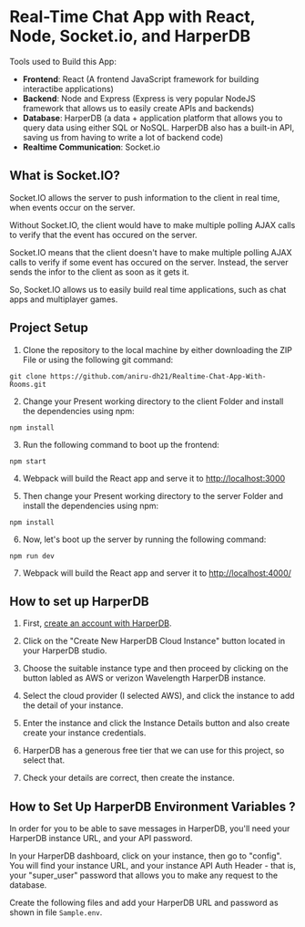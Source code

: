 # Real-Time Chat App with React, Node, Socket.io, and HarperDB

Tools used to Build this App:
- **Frontend**: React (A frontend JavaScript framework for building interactibe applications)
- **Backend**: Node and Express (Express is very popular NodeJS framework that allows us to easily create APIs and backends)
- **Database**: HarperDB (a data + application platform that allows you to query data using either SQL or NoSQL. HarperDB also has a built-in API, saving us from having to write a lot of backend code)
- **Realtime Communication**: Socket.io

## What is Socket.IO?

Socket.IO allows the server to push information to the client in real time, when events occur on the server.

Without Socket.IO, the client would have to make multiple polling AJAX calls to verify that the event has occured on the server.

Socket.IO means that the client doesn't have to make multiple polling AJAX calls to verify if some event has occured on the server. Instead, the server sends the infor to the client as soon as it gets it.

So, Socket.IO allows us to easily build real time applications, such as chat apps and multiplayer games.

## Project Setup

1. Clone the repository to the local machine by either downloading the ZIP File or using the following git command:
```
git clone https://github.com/aniru-dh21/Realtime-Chat-App-With-Rooms.git
```

2. Change your Present working directory to the client Folder and install the dependencies using npm:
```
npm install
```

3. Run the following command to boot up the frontend:
```
npm start
```

4. Webpack will build the React app and serve it to <ins>http://localhost:3000</ins>

5. Then change your Present working directory to the server Folder and install the dependencies using npm:
```
npm install
```

6. Now, let's boot up the server by running the following command:
```
npm run dev
```

7. Webpack will build the React app and server it to <ins>http://localhost:4000/</ins>

## How to set up HarperDB

1. First, <a href="https://studio.harperdb.io/">create an account with HarperDB</a>.

2. Click on the "Create New HarperDB Cloud Instance" button located in your HarperDB studio.

3. Choose the suitable instance type and then proceed by clicking on the button labled as AWS or verizon Wavelength HarperDB instance.

4. Select the cloud provider (I selected AWS), and click the instance to add the detail of your instance.

5. Enter the instance and click the Instance Details button and also create create your instance credentials.

6. HarperDB has a generous free tier that we can use for this project, so select that.

7. Check your details are correct, then create the instance.

## How to Set Up HarperDB Environment Variables ?

In order for you to be able to save messages in HarperDB, you'll need your HarperDB instance URL, and your API password.

In your HarperDB dashboard, click on your instance, then go to "config". You will find your instance URL, and your instance API Auth Header - that is, your "super_user" password that allows you to make any request to the database.

Create the following files and add your HarperDB URL and password as shown in file `Sample.env`.
